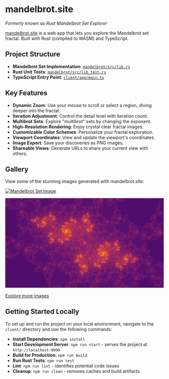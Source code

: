 # mandelbrot.site

_Formerly known as Rust Mandelbrot Set Explorer_

[mandelbrot.site](https://mandelbrot.site) is a web app that lets you explore the Mandelbrot set fractal. Built with Rust (compiled to WASM) and TypeScript.

## Project Structure

- **Mandelbrot Set Implementation**: [`mandelbrot/src/lib.rs`](mandelbrot/src/lib.rs)
- **Rust Unit Tests**: [`mandelbrot/src/lib_test.rs`](mandelbrot/src/lib_test.rs)
- **TypeScript Entry Point**: [`client/app/main.ts`](client/app/main.ts)

## Key Features

- **Dynamic Zoom**: Use your mouse to scroll or select a region, diving deeper into the fractal.
- **Iteration Adjustment**: Control the detail level with iteration count.
- **Multibrot Sets**: Explore "multibrot" sets by changing the exponent.
- **High-Resolution Rendering**: Enjoy crystal clear fractal images.
- **Customizable Color Schemes**: Personalize your fractal exploration.
- **Viewport Coordinates**: View and update the viewport's coordinates.
- **Image Export**: Save your discoveries as PNG images.
- **Shareable Views**: Generate URLs to share your current view with others.

## Gallery

View some of the stunning images generated with mandelbrot.site:

[![Mandelbrot Set Image](https://raw.githubusercontent.com/rosslh/mandelbrot.site/master/example-images/mandelbrot-4.png)](https://mandelbrot.site)

[![Mandelbrot Set Image](https://raw.githubusercontent.com/rosslh/mandelbrot.site/master/example-images/mandelbrot-2.png)](https://mandelbrot.site)

[Explore more images](/example-images)

## Getting Started Locally

To set up and run the project on your local environment, navigate to the `client/` directory and use the following commands:

- **Install Dependencies**: `npm install`
- **Start Development Server**: `npm run start` - serves the project at `http://localhost:9090`
- **Build for Production**: `npm run build`
- **Run Rust Tests**: `npm run test`
- **Lint**: `npm run lint` - identifies potential code issues
- **Cleanup**: `npm run clean` - removes caches and build artifacts
